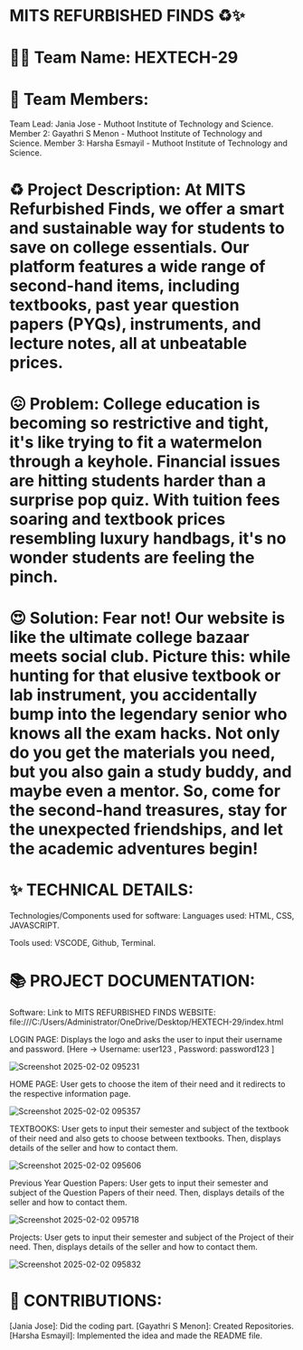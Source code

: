 # MITS REFURBISHED FINDS ♻️✨


# 👩‍💻 Team Name: HEXTECH-29


# 👥 Team Members: 
Team Lead: Jania Jose - Muthoot Institute of Technology and Science.
Member 2: Gayathri S Menon - Muthoot Institute of Technology and Science.
Member 3: Harsha Esmayil - Muthoot Institute of Technology and Science.


# ♻️ Project Description: At MITS Refurbished Finds, we offer a smart and sustainable way for students to save on college essentials. Our platform features a wide range of second-hand items, including textbooks, past year question papers (PYQs), instruments, and lecture notes, all at unbeatable prices.


# 😖 Problem: College education is becoming so restrictive and tight, it's like trying to fit a watermelon through a keyhole. Financial issues are hitting students harder than a surprise pop quiz. With tuition fees soaring and textbook prices resembling luxury handbags, it's no wonder students are feeling the pinch.


# 😍 Solution: Fear not! Our website is like the ultimate college bazaar meets social club. Picture this: while hunting for that elusive textbook or lab instrument, you accidentally bump into the legendary senior who knows all the exam hacks. Not only do you get the materials you need, but you also gain a study buddy, and maybe even a mentor. So, come for the second-hand treasures, stay for the unexpected friendships, and let the academic adventures begin!


# ✨ TECHNICAL DETAILS:

Technologies/Components used for software:
Languages used: HTML, CSS, JAVASCRIPT.

Tools used: VSCODE, Github, Terminal.


# 📚 PROJECT DOCUMENTATION:
Software: 
Link to MITS REFURBISHED FINDS WEBSITE: file:///C:/Users/Administrator/OneDrive/Desktop/HEXTECH-29/index.html

LOGIN PAGE: 
Displays the logo and asks the user to input their username and password. [Here -> Username: user123 , Password: password123 ]

![Screenshot 2025-02-02 095231](https://github.com/user-attachments/assets/4dd13049-e09e-480e-beb2-479c6e3151c0)

HOME PAGE: 
User gets to choose the item of their need and it redirects to the respective information page.

![Screenshot 2025-02-02 095357](https://github.com/user-attachments/assets/c7fb12bc-e920-4140-aff8-90f0f9987dce)

TEXTBOOKS:
User gets to input their semester and subject of the textbook of their need and also gets to choose between textbooks. Then, displays details of the seller and how to contact them.

![Screenshot 2025-02-02 095606](https://github.com/user-attachments/assets/83d8d1d8-46b8-4f75-a584-b4b9bf54b14a)

Previous Year Question Papers:
User gets to input their semester and subject of the Question Papers of their need. Then, displays details of the seller and how to contact them.

![Screenshot 2025-02-02 095718](https://github.com/user-attachments/assets/ff2fc7e6-9d03-4a83-95c4-3d426aa35cb8)


Projects:
User gets to input their semester and subject of the Project of their need. Then, displays details of the seller and how to contact them.

![Screenshot 2025-02-02 095832](https://github.com/user-attachments/assets/3d31bacf-75bb-4e24-8cfa-3e282b89d806)


# 👥 CONTRIBUTIONS:
[Jania Jose]: Did the coding part.
[Gayathri S Menon]: Created Repositories.
[Harsha Esmayil]: Implemented the idea and made the README file.
